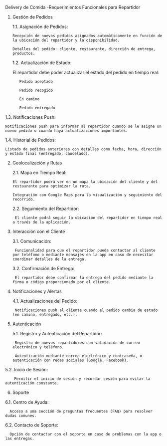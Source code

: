 
Delivery de Comida -Requerimientos Funcionales para Repartidor
1. Gestión de Pedidos
   
    1.1. Asignación de Pedidos:

       Recepción de nuevos pedidos asignados automáticamente en función de la ubicación del repartidor y la disponibilidad.

       Detalles del pedido: cliente, restaurante, dirección de entrega, productos.

    1.2. Actualización de Estado:

    El repartidor debe poder actualizar el estado del pedido en tiempo real:

          Pedido aceptado
   
          Pedido recogido

          En camino

          Pedido entregado

1.3. Notificaciones Push:

    Notificaciones push para informar al repartidor cuando se le asigne un nuevo pedido o cuando haya actualizaciones importantes.

  1.4. Historial de Pedidos:
  
    Listado de pedidos anteriores con detalles como fecha, hora, dirección y estado final (entregado, cancelado).

2. Geolocalización y Rutas

   2.1. Mapa en Tiempo Real:

       El repartidor podrá ver en un mapa la ubicación del cliente y del restaurante para optimizar la ruta.

       Integración con Google Maps para la visualización y seguimiento del recorrido.

    2.2. Seguimiento del Repartidor:

        El cliente podrá seguir la ubicación del repartidor en tiempo real a través de la aplicación.

3. Interacción con el Cliente

    3.1. Comunicación:

        Funcionalidad para que el repartidor pueda contactar al cliente por teléfono o mediante mensajes en la app en caso de necesitar coordinar detalles de la entrega.
   
    3.2. Confirmación de Entrega:

        El repartidor debe confirmar la entrega del pedido mediante la firma o código proporcionado por el cliente.

4. Notificaciones y Alertas

   4.1. Actualizaciones del Pedido:

        Notificaciones push al cliente cuando el pedido cambia de estado (en camino, entregado, etc.).

5. Autenticación

   5.1. Registro y Autenticación del Repartidor:

        Registro de nuevos repartidores con validación de correo electrónico y teléfono.

        Autenticación mediante correo electrónico y contraseña, o autenticación con redes sociales (Google, Facebook).

  5.2. Inicio de Sesión:

        Permitir el inicio de sesión y recordar sesión para evitar la autenticación constante.

6. Soporte

  6.1. Centro de Ayuda:

      Acceso a una sección de preguntas frecuentes (FAQ) para resolver dudas comunes.

6.2. Contacto de Soporte:
  
      Opción de contactar con el soporte en caso de problemas con la app o las entregas.
